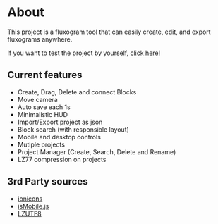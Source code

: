 # About

This project is a fluxogram tool that can easily create, edit, and export fluxograms anywhere.

If you want to test the project by yourself, [click here](https://raffa064.github.io/BluePrint)!

## Current features
- Create, Drag, Delete and connect Blocks 
- Move camera
- Auto save each 1s
- Minimalistic HUD
- Import/Export project as json
- Block search (with responsible layout)
- Mobile and desktop controls
- Mutiple projects
- Project Manager (Create, Search, Delete and Rename)
- LZ77 compression on projects

## 3rd Party sources
- [ionicons](https://ionic.io/ionicons)
- [isMobile.js](https://github.com/kaimallea/isMobile)
- [LZUTF8](https://github.com/rotemdan/lzutf8.js/)